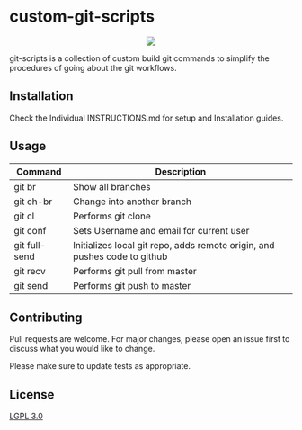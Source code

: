 # custom-git-scripts

<p align="center">
<img src="https://i.ibb.co/82rTdx3/gitscripts.png">
</p>


git-scripts is a collection of custom build git commands to simplify the procedures of going about the git workflows.

## Installation

Check the Individual INSTRUCTIONS.md for setup and Installation guides. 

## Usage

| Command  | Description |
| ------------- | ------------- |
| git br  | Show all branches |
| git ch-br | Change into another branch  |
| git cl | Performs git clone |
| git conf | Sets Username and email for current user |
| git full-send | Initializes local git repo, adds remote origin, and pushes code to github |
| git recv | Performs git pull from master |
| git send | Performs git push to master |

## Contributing
Pull requests are welcome. For major changes, please open an issue first to discuss what you would like to change.

Please make sure to update tests as appropriate.

## License
[LGPL 3.0](https://opensource.org/licenses/lgpl-3.0.html)
